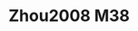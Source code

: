 <a name="material" />

# Zhou2008 M38
<script type="application/ld+json">
  {
    "@context": "https://schema.org/",
    "@type": "ChemicalSubstance",
    "http://purl.org/dc/terms/conformsTo":
      {
        "@type": "CreativeWork",
        "@id": "https://bioschemas.org/profiles/ChemicalSubstance/0.4-RELEASE/"
      },
    "@id": "https://egonw.github.io/nanowiki/nanowiki250.html#material",
    "name": "Zhou2008 M38",
    "sameAs: "http://127.0.0.1/mediawiki/index.php/Special:URIResolver/Zhou2008_M38"
  }
</script>

